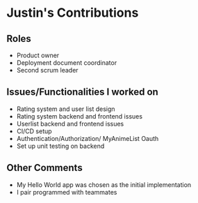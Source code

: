 # Justin's Contributions

## Roles
- Product owner
- Deployment document coordinator
- Second scrum leader

## Issues/Functionalities I worked on
- Rating system and user list design
- Rating system backend and frontend issues
- Userlist backend and frontend issues
- CI/CD setup
- Authentication/Authorization/ MyAnimeList Oauth
- Set up unit testing on backend

## Other Comments
- My Hello World app was chosen as the initial implementation
- I pair programmed with teammates 
